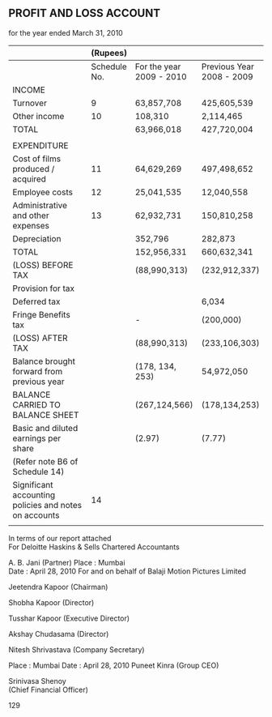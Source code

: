 ## PROFIT AND LOSS ACCOUNT

for the year ended March 31, 2010

|                                                       | (Rupees)        |                             |                              |
|-------------------------------------------------------|-----------------|-----------------------------|------------------------------|
|                                                       | Schedule<br>No. | For the year<br>2009 - 2010 | Previous Year<br>2008 - 2009 |
| INCOME                                                |                 |                             |                              |
| Turnover                                              | 9               | 63,857,708                  | 425,605,539                  |
| Other income                                          | 10              | 108,310                     | 2,114,465                    |
| TOTAL                                                 |                 | 63,966,018                  | 427,720,004                  |
|                                                       |                 |                             |                              |
| EXPENDITURE                                           |                 |                             |                              |
| Cost of films produced / acquired                     | 11              | 64,629,269                  | 497,498,652                  |
| Employee costs                                        | 12              | 25,041,535                  | 12,040,558                   |
| Administrative and other expenses                     | 13              | 62,932,731                  | 150,810,258                  |
| Depreciation                                          |                 | 352,796                     | 282,873                      |
| TOTAL                                                 |                 | 152,956,331                 | 660,632,341                  |
| (LOSS) BEFORE TAX                                     |                 | (88,990,313)                | (232,912,337)                |
| Provision for tax                                     |                 |                             |                              |
| Deferred tax                                          |                 |                             | 6,034                        |
| Fringe Benefits tax                                   |                 | -                           | (200,000)                    |
| (LOSS) AFTER TAX                                      |                 | (88,990,313)                | (233,106,303)                |
| Balance brought forward from previous year            |                 | (178, 134, 253)             | 54,972,050                   |
| BALANCE CARRIED TO BALANCE SHEET                      |                 | (267,124,566)               | (178,134,253)                |
| Basic and diluted earnings per share                  |                 | (2.97)                      | (7.77)                       |
| (Refer note B6 of Schedule 14)                        |                 |                             |                              |
| Significant accounting policies and notes on accounts | 14              |                             |                              |
|                                                       |                 |                             |                              |

In terms of our report attached <br>For Deloitte Haskins & Sells Chartered Accountants

A. B. Jani (Partner) Place : Mumbai<br>Date : April 28, 2010 For and on behalf of Balaji Motion Pictures Limited

Jeetendra Kapoor (Chairman)

Shobha Kapoor (Director)

Tusshar Kapoor (Executive Director)

Akshay Chudasama (Director)

Nitesh Shrivastava (Company Secretary)

Place : Mumbai Date : April 28, 2010 Puneet Kinra (Group CEO)

Srinivasa Shenoy<br>(Chief Financial Officer)

129